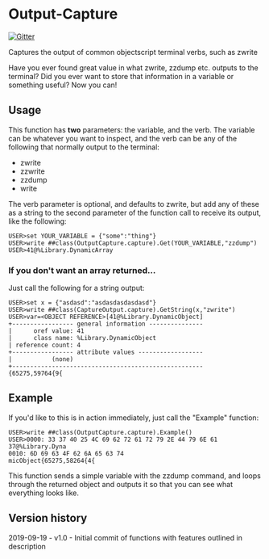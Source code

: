# Output-Capture

[![Gitter](https://img.shields.io/badge/Available%20on-Intersystems%20Open%20Exchange-00b2a9.svg)](https://openexchange.intersystems.com/package/Output-Capture)

Captures the output of common objectscript terminal verbs, such as zwrite

Have you ever found great value in what zwrite, zzdump etc. outputs to the terminal? Did you ever want to store that information in a variable or something useful? Now you can!

## Usage

This function has **two** parameters: the variable, and the verb. The variable can be whatever you want to inspect, and the verb can be any of the following that normally output to the terminal:

- zwrite
- zzwrite
- zzdump
- write

The verb parameter is optional, and defaults to zwrite, but add any of these as a string to the second parameter of the function call to receive its output, like the following:

```
USER>set YOUR_VARIABLE = {"some":"thing"}
USER>write ##class(OutputCapture.capture).Get(YOUR_VARIABLE,"zzdump")
USER>41@%Library.DynamicArray
```

### If you don't want an array returned...

Just call the following for a string output:

```
USER>set x = {"asdasd":"asdasdasdasdasd"}
USER>write ##class(CaptureOutput.capture).GetString(x,"zwrite")
USER>var=<OBJECT REFERENCE>[41@%Library.DynamicObject]
+----------------- general information ---------------
|      oref value: 41
|      class name: %Library.DynamicObject
| reference count: 4
+----------------- attribute values ------------------
|           (none)
+-----------------------------------------------------
{65275,59764{9{
```

## Example

If you'd like to this is in action immediately, just call the "Example" function:

```
USER>write ##class(OutputCapture.capture).Example()
USER>0000: 33 37 40 25 4C 69 62 72 61 72 79 2E 44 79 6E 61         37@%Library.Dyna
0010: 6D 69 63 4F 62 6A 65 63 74                              micObject{65275,58264{4{
```

This function sends a simple variable with the zzdump command, and loops through the returned object and outputs it so that you can see what everything looks like.

## Version history
2019-09-19 - v1.0 - Initial commit of functions with features outlined in description
